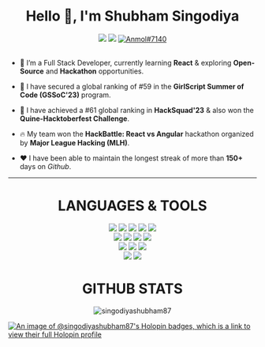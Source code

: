 <div align="center">
  <h1 align="center">Hello 👋, I'm Shubham Singodiya</h1></hr>
  <a href="https://www.linkedin.com/in/singodiyashubham87/"><img src="https://img.shields.io/badge/LinkedIn-d5d5d5?style=for-the-badge&logo=linkedin&logoColor=1A0000"/></a>
  <a href="mailto:singodiyashubham87@gmail.com"><img src="https://img.shields.io/badge/Gmail-d5d5d5?style=for-the-badge&logo=gmail&logoColor=1A0000" /></a>
  <a href="https://discordapp.com/users/967858699156729866"><img src="https://img.shields.io/badge/Discord-d5d5d5?style=for-the-badge&logo=discord&logoColor=1A0000" alt="Anmol#7140" ></a>
</div>

</hr>
</br>

<div align="left">
   
- 🌱 I’m a Full Stack Developer, currently learning **React** & exploring **Open-Source** and **Hackathon** opportunities.

- 👤 I have secured a global ranking of #59 in the **GirlScript Summer of Code (GSSoC'23)** program.

- 🤫 I have achieved a #61 global ranking in **HackSquad'23** & also won the **Quine-Hacktoberfest Challenge**.

- 🔥 My team won the **HackBattle: React vs Angular** hackathon organized by **Major League Hacking (MLH)**.

- ❤️ I have been able to maintain the longest streak of more than **150+** days on *Github*.

</div>
  
<hr>
<div align="center" >
<h1>LANGUAGES & TOOLS</h1>
 </div>
<p align="center"> 
<img src="https://img.shields.io/badge/React-20232A?style=for-the-badge&logo=react&logoColor=61DAFB"/> 
<img src="https://img.shields.io/badge/Node.js-339933?style=for-the-badge&logo=nodedotjs&logoColor=white"/>
<img src="https://img.shields.io/badge/Express.js-000000?style=for-the-badge&logo=express&logoColor=white"/>
<img src="https://img.shields.io/badge/MongoDB-4EA94B?style=for-the-badge&logo=mongodb&logoColor=white"/>
<img src="https://img.shields.io/badge/Tailwind_CSS-38B2AC?style=for-the-badge&logo=tailwind-css&logoColor=white"/></br>
<img src="https://img.shields.io/badge/Bootstrap-563D7C?style=for-the-badge&logo=bootstrap&logoColor=white" />
<img src="https://img.shields.io/badge/Postman-FF6C37?style=for-the-badge&logo=Postman&logoColor=white" />
<img src="https://img.shields.io/badge/Figma-F24E1E?style=for-the-badge&logo=figma&logoColor=white"/>
<img src="https://img.shields.io/badge/Vercel-000000?style=for-the-badge&logo=vercel&logoColor=white"/></br>
<img src="https://img.shields.io/badge/HTML5-E34F26?style=for-the-badge&logo=html5&logoColor=white" /> 
<img src="https://img.shields.io/badge/CSS3-1572B6?style=for-the-badge&logo=css3&logoColor=white" />
<img src="https://img.shields.io/badge/JavaScript-323330?style=for-the-badge&logo=javascript&logoColor=F7DF1E"/></br>
<img src="https://img.shields.io/badge/GIT-E44C30?style=for-the-badge&logo=git&logoColor=white"/>
<a href="https://github.com/singodiyashubham87"><img src="https://img.shields.io/badge/GitHub-000000?style=for-the-badge&logo=github&logoColor=white"/></a>


<div align="center"><h1>GITHUB STATS</h1> </div>
<div align="center">
  
<p><img align="center" src="https://github-readme-streak-stats.herokuapp.com/?user=singodiyashubham87&" alt="singodiyashubham87"/></p>

</div>

[![An image of @singodiyashubham87's Holopin badges, which is a link to view their full Holopin profile](https://holopin.me/singodiyashubham87)](https://holopin.io/@singodiyashubham87)

</hr>
